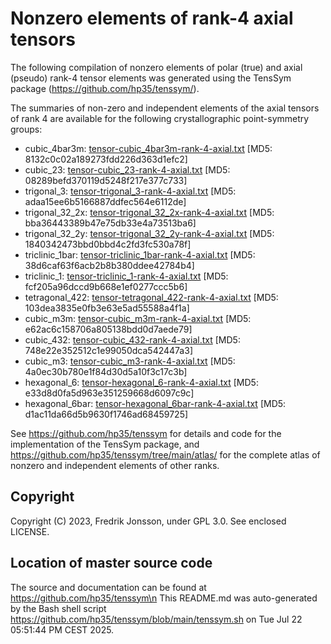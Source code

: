 # Nonzero elements of rank-4 axial tensors

The following compilation of nonzero elements of polar (true) and axial (pseudo) rank-4 tensor elements was  generated using the TensSym package (https://github.com/hp35/tenssym/).

The summaries of non-zero and independent elements of the axial tensors of rank 4 are available for the following crystallographic point-symmetry groups:
- cubic_4bar3m: [tensor-cubic_4bar3m-rank-4-axial.txt](tensor-cubic_4bar3m-rank-4-axial.txt) [MD5: 8132c0c02a189273fdd226d363d1efc2]
- cubic_23: [tensor-cubic_23-rank-4-axial.txt](tensor-cubic_23-rank-4-axial.txt) [MD5: 08289befd370119d5248f217e377c733]
- trigonal_3: [tensor-trigonal_3-rank-4-axial.txt](tensor-trigonal_3-rank-4-axial.txt) [MD5: adaa15ee6b5166887ddfec564e6112de]
- trigonal_32_2x: [tensor-trigonal_32_2x-rank-4-axial.txt](tensor-trigonal_32_2x-rank-4-axial.txt) [MD5: bba36443389b47e75db33e4a73513ba6]
- trigonal_32_2y: [tensor-trigonal_32_2y-rank-4-axial.txt](tensor-trigonal_32_2y-rank-4-axial.txt) [MD5: 1840342473bbd0bbd4c2fd3fc530a78f]
- triclinic_1bar: [tensor-triclinic_1bar-rank-4-axial.txt](tensor-triclinic_1bar-rank-4-axial.txt) [MD5: 38d6caf63f6acb2b8b380ddee42784b4]
- triclinic_1: [tensor-triclinic_1-rank-4-axial.txt](tensor-triclinic_1-rank-4-axial.txt) [MD5: fcf205a96dccd9b668e1ef0277ccc5b6]
- tetragonal_422: [tensor-tetragonal_422-rank-4-axial.txt](tensor-tetragonal_422-rank-4-axial.txt) [MD5: 103dea3835e0fb3e63e5ad55588a4f1a]
- cubic_m3m: [tensor-cubic_m3m-rank-4-axial.txt](tensor-cubic_m3m-rank-4-axial.txt) [MD5: e62ac6c158706a805138bdd0d7aede79]
- cubic_432: [tensor-cubic_432-rank-4-axial.txt](tensor-cubic_432-rank-4-axial.txt) [MD5: 748e22e352512c1e99050dca542447a3]
- cubic_m3: [tensor-cubic_m3-rank-4-axial.txt](tensor-cubic_m3-rank-4-axial.txt) [MD5: 4a0ec30b780e1f84d30d5a10f3c17c3b]
- hexagonal_6: [tensor-hexagonal_6-rank-4-axial.txt](tensor-hexagonal_6-rank-4-axial.txt) [MD5: e33d8d0fa5d963e351259668d6097c9c]
- hexagonal_6bar: [tensor-hexagonal_6bar-rank-4-axial.txt](tensor-hexagonal_6bar-rank-4-axial.txt) [MD5: d1ac11da66d5b9630f1746ad68459725]

See https://github.com/hp35/tenssym for details and code for the implementation of the TensSym package, and https://github.com/hp35/tenssym/tree/main/atlas/ for the complete atlas of nonzero and independent elements of other ranks.

## Copyright
Copyright (C) 2023, Fredrik Jonsson, under GPL 3.0. See enclosed LICENSE.

## Location of master source code
The source and documentation can be found at https://github.com/hp35/tenssym\n
This README.md was auto-generated by the Bash shell script https://github.com/hp35/tenssym/blob/main/tenssym.sh on Tue Jul 22 05:51:44 PM CEST 2025.
